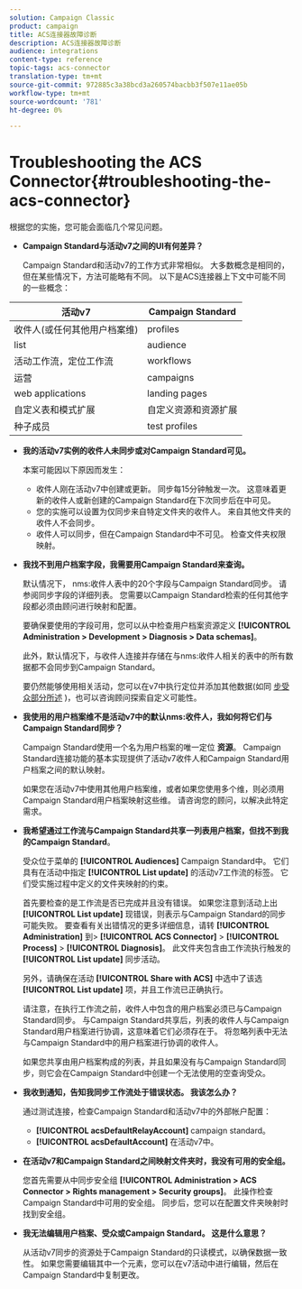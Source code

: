 ```yaml
---
solution: Campaign Classic
product: campaign
title: ACS连接器故障诊断
description: ACS连接器故障诊断
audience: integrations
content-type: reference
topic-tags: acs-connector
translation-type: tm+mt
source-git-commit: 972885c3a38bcd3a260574bacbb3f507e11ae05b
workflow-type: tm+mt
source-wordcount: '781'
ht-degree: 0%

---
```



# Troubleshooting the ACS Connector{#troubleshooting-the-acs-connector}

根据您的实施，您可能会面临几个常见问题。

* **Campaign Standard与活动v7之间的UI有何差异？**

   Campaign Standard和活动v7的工作方式非常相似。 大多数概念是相同的，但在某些情况下，方法可能略有不同。 以下是ACS连接器上下文中可能不同的一些概念：

<table> 
 <thead> 
  <tr> 
   <th> 活动v7<br /> </th> 
   <th> Campaign Standard<br /> </th> 
  </tr> 
 </thead> 
 <tbody> 
  <tr> 
   <td> 收件人(或任何其他用户档案维)<br /> </td> 
   <td> profiles<br /> </td> 
  </tr> 
  <tr> 
   <td> list<br /> </td> 
   <td> audience<br /> </td> 
  </tr> 
  <tr> 
   <td> 活动工作流，定位工作流<br /> </td> 
   <td> workflows<br /> </td> 
  </tr> 
  <tr> 
   <td> 运营<br /> </td> 
   <td> campaigns<br /> </td> 
  </tr> 
  <tr> 
   <td> web applications<br /> </td> 
   <td> landing pages<br /> </td> 
  </tr> 
  <tr> 
   <td> 自定义表和模式扩展<br /> </td> 
   <td> 自定义资源和资源扩展<br /> </td> 
  </tr> 
  <tr> 
   <td> 种子成员<br /> </td> 
   <td> test profiles<br /> </td> 
  </tr> 
 </tbody> 
</table>

* **我的活动v7实例的收件人未同步或对Campaign Standard可见。**

   本案可能因以下原因而发生：

   * 收件人刚在活动v7中创建或更新。 同步每15分钟触发一次。 这意味着更新的收件人或新创建的Campaign Standard在下次同步后在中可见。
   * 您的实施可以设置为仅同步来自特定文件夹的收件人。 来自其他文件夹的收件人不会同步。
   * 收件人可以同步，但在Campaign Standard中不可见。 检查文件夹权限映射。

* **我找不到用户档案字段，我需要用Campaign Standard来查询。**

   默认情况下， nms:收件人表中的20个字段与Campaign Standard同步。 请参阅同步字段的详细列表。 您需要以Campaign Standard检索的任何其他字段都必须由顾问进行映射和配置。

   要确保要使用的字段可用，您可以从中检查用户档案资源定义 **[!UICONTROL Administration > Development > Diagnosis > Data schemas]**。

   此外，默认情况下，与收件人连接并存储在与nms:收件人相关的表中的所有数据都不会同步到Campaign Standard。

   要仍然能够使用相关活动，您可以在v7中执行定位并添加其他数据(如同 [步受众部分所述](../../integrations/using/synchronizing-audiences.md) )，也可以咨询顾问探索自定义可能性。

* **我使用的用户档案维不是活动v7中的默认nms:收件人，我如何将它们与Campaign Standard同步？**

   Campaign Standard使用一个名为用户档案的唯一定位 **资源**。 Campaign Standard连接功能的基本实现提供了活动v7收件人和Campaign Standard用户档案之间的默认映射。

   如果您在活动v7中使用其他用户档案维，或者如果您使用多个维，则必须用Campaign Standard用户档案映射这些维。 请咨询您的顾问，以解决此特定需求。

* **我希望通过工作流与Campaign Standard共享一列表用户档案，但找不到我的Campaign Standard**。

   受众位于菜单的 **[!UICONTROL Audiences]** Campaign Standard中。 它们具有在活动中指定 **[!UICONTROL List update]** 的活动v7工作流的标签。 它们受实施过程中定义的文件夹映射的约束。

   首先要检查的是工作流是否已完成并且没有错误。 如果您注意到活动上出 **[!UICONTROL List update]** 现错误，则表示与Campaign Standard的同步可能失败。 要查看有关出错情况的更多详细信息，请转 **[!UICONTROL Administration]** 到> **[!UICONTROL ACS Connector]** > **[!UICONTROL Process]** > **[!UICONTROL Diagnosis]**。 此文件夹包含由工作流执行触发的 **[!UICONTROL List update]** 同步活动。

   另外，请确保在活动 **[!UICONTROL Share with ACS]** 中选中了该选 **[!UICONTROL List update]** 项，并且工作流已正确执行。

   请注意，在执行工作流之前，收件人中包含的用户档案必须已与Campaign Standard同步。 与Campaign Standard共享后，列表的收件人与Campaign Standard用户档案进行协调，这意味着它们必须存在于。 将忽略列表中无法与Campaign Standard中的用户档案进行协调的收件人。

   如果您共享由用户档案构成的列表，并且如果没有与Campaign Standard同步，则它会在Campaign Standard中创建一个无法使用的空查询受众。

* **我收到通知，告知我同步工作流处于错误状态。 我该怎么办？**

   通过测试连接，检查Campaign Standard和活动v7中的外部帐户配置：

   * **[!UICONTROL acsDefaultRelayAccount]** campaign standard。
   * **[!UICONTROL acsDefaultAccount]** 在活动v7中。

* **在活动v7和Campaign Standard之间映射文件夹时，我没有可用的安全组。**

   您首先需要从中同步安全组 **[!UICONTROL Administration > ACS Connector > Rights management > Security groups]**。 此操作检查Campaign Standard中可用的安全组。 同步后，您可以在配置文件夹映射时找到安全组。

* **我无法编辑用户档案、受众或Campaign Standard。 这是什么意思？**

   从活动v7同步的资源处于Campaign Standard的只读模式，以确保数据一致性。 如果您需要编辑其中一个元素，您可以在v7活动中进行编辑，然后在Campaign Standard中复制更改。

